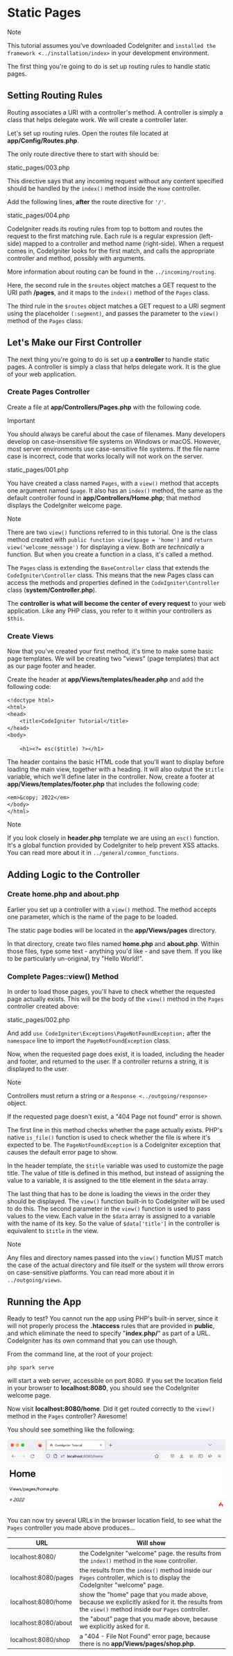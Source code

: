 # Static Pages

<div class="contents" local="" depth="2">

</div>

> [!NOTE]
> This tutorial assumes you've downloaded CodeIgniter and
> `installed the framework <../installation/index>` in your development
> environment.

The first thing you're going to do is set up routing rules to handle
static pages.

## Setting Routing Rules

Routing associates a URI with a controller's method. A controller is
simply a class that helps delegate work. We will create a controller
later.

Let's set up routing rules. Open the routes file located at
**app/Config/Routes.php**.

The only route directive there to start with should be:

<div class="literalinclude">

static_pages/003.php

</div>

This directive says that any incoming request without any content
specified should be handled by the `index()` method inside the `Home`
controller.

Add the following lines, **after** the route directive for `'/'`.

<div class="literalinclude" lines="2-">

static_pages/004.php

</div>

CodeIgniter reads its routing rules from top to bottom and routes the
request to the first matching rule. Each rule is a regular expression
(left-side) mapped to a controller and method name (right-side). When a
request comes in, CodeIgniter looks for the first match, and calls the
appropriate controller and method, possibly with arguments.

More information about routing can be found in the
`../incoming/routing`.

Here, the second rule in the `$routes` object matches a GET request to
the URI path **/pages**, and it maps to the `index()` method of the
`Pages` class.

The third rule in the `$routes` object matches a GET request to a URI
segment using the placeholder `(:segment)`, and passes the parameter to
the `view()` method of the `Pages` class.

## Let's Make our First Controller

The next thing you're going to do is set up a **controller** to handle
static pages. A controller is simply a class that helps delegate work.
It is the glue of your web application.

### Create Pages Controller

Create a file at **app/Controllers/Pages.php** with the following code.

> [!IMPORTANT]
> You should always be careful about the case of filenames. Many
> developers develop on case-insensitive file systems on Windows or
> macOS. However, most server environments use case-sensitive file
> systems. If the file name case is incorrect, code that works locally
> will not work on the server.

<div class="literalinclude">

static_pages/001.php

</div>

You have created a class named `Pages`, with a `view()` method that
accepts one argument named `$page`. It also has an `index()` method, the
same as the default controller found in **app/Controllers/Home.php**;
that method displays the CodeIgniter welcome page.

> [!NOTE]
> There are two `view()` functions referred to in this tutorial. One is
> the class method created with `public function view($page = 'home')`
> and `return view('welcome_message')` for displaying a view. Both are
> *technically* a function. But when you create a function in a class,
> it's called a method.

The `Pages` class is extending the `BaseController` class that extends
the `CodeIgniter\Controller` class. This means that the new Pages class
can access the methods and properties defined in the
`CodeIgniter\Controller` class (**system/Controller.php**).

The **controller is what will become the center of every request** to
your web application. Like any PHP class, you refer to it within your
controllers as `$this`.

### Create Views

Now that you've created your first method, it's time to make some basic
page templates. We will be creating two "views" (page templates) that
act as our page footer and header.

Create the header at **app/Views/templates/header.php** and add the
following code:

    <!doctype html>
    <html>
    <head>
        <title>CodeIgniter Tutorial</title>
    </head>
    <body>

        <h1><?= esc($title) ?></h1>

The header contains the basic HTML code that you'll want to display
before loading the main view, together with a heading. It will also
output the `$title` variable, which we'll define later in the
controller. Now, create a footer at **app/Views/templates/footer.php**
that includes the following code:

    <em>&copy; 2022</em>
    </body>
    </html>

> [!NOTE]
> If you look closely in **header.php** template we are using an `esc()`
> function. It's a global function provided by CodeIgniter to help
> prevent XSS attacks. You can read more about it in
> `../general/common_functions`.

## Adding Logic to the Controller

### Create home.php and about.php

Earlier you set up a controller with a `view()` method. The method
accepts one parameter, which is the name of the page to be loaded.

The static page bodies will be located in the **app/Views/pages**
directory.

In that directory, create two files named **home.php** and
**about.php**. Within those files, type some text - anything you'd
like - and save them. If you like to be particularly un-original, try
"Hello World!".

### Complete Pages::view() Method

In order to load those pages, you'll have to check whether the requested
page actually exists. This will be the body of the `view()` method in
the `Pages` controller created above:

<div class="literalinclude">

static_pages/002.php

</div>

And add `use CodeIgniter\Exceptions\PageNotFoundException;` after the
`namespace` line to import the `PageNotFoundException` class.

Now, when the requested page does exist, it is loaded, including the
header and footer, and returned to the user. If a controller returns a
string, it is displayed to the user.

> [!NOTE]
> Controllers must return a string or a
> `Response <../outgoing/response>` object.

If the requested page doesn't exist, a "404 Page not found" error is
shown.

The first line in this method checks whether the page actually exists.
PHP's native `is_file()` function is used to check whether the file is
where it's expected to be. The `PageNotFoundException` is a CodeIgniter
exception that causes the default error page to show.

In the header template, the `$title` variable was used to customize the
page title. The value of title is defined in this method, but instead of
assigning the value to a variable, it is assigned to the title element
in the `$data` array.

The last thing that has to be done is loading the views in the order
they should be displayed. The `view()` function built-in to CodeIgniter
will be used to do this. The second parameter in the `view()` function
is used to pass values to the view. Each value in the `$data` array is
assigned to a variable with the name of its key. So the value of
`$data['title']` in the controller is equivalent to `$title` in the
view.

> [!NOTE]
> Any files and directory names passed into the `view()` function MUST
> match the case of the actual directory and file itself or the system
> will throw errors on case-sensitive platforms. You can read more about
> it in `../outgoing/views`.

## Running the App

Ready to test? You cannot run the app using PHP's built-in server, since
it will not properly process the **.htaccess** rules that are provided
in **public**, and which eliminate the need to specify "**index.php/**"
as part of a URL. CodeIgniter has its own command that you can use
though.

From the command line, at the root of your project:

``` console
php spark serve
```

will start a web server, accessible on port 8080. If you set the
location field in your browser to **localhost:8080**, you should see the
CodeIgniter welcome page.

Now visit **localhost:8080/home**. Did it get routed correctly to the
`view()` method in the `Pages` controller? Awesome!

You should see something like the following:

<img src="../images/tutorial1.png" class="align-center" alt="image" />

You can now try several URLs in the browser location field, to see what
the `Pages` controller you made above produces...

| URL                  | Will show                                                                                                                                         |
|----------------------|---------------------------------------------------------------------------------------------------------------------------------------------------|
| localhost:8080/      | the CodeIgniter "welcome" page. the results from the `index()` method in the `Home` controller.                                                   |
| localhost:8080/pages | the results from the `index()` method inside our `Pages` controller, which is to display the CodeIgniter "welcome" page.                          |
| localhost:8080/home  | show the "home" page that you made above, because we explicitly asked for it. the results from the `view()` method inside our `Pages` controller. |
| localhost:8080/about | the "about" page that you made above, because we explicitly asked for it.                                                                         |
| localhost:8080/shop  | a "404 - File Not Found" error page, because there is no **app/Views/pages/shop.php**.                                                            |
